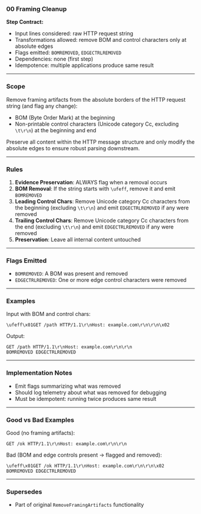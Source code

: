 ### 00 Framing Cleanup

**Step Contract:**
- Input lines considered: raw HTTP request string
- Transformations allowed: remove BOM and control characters only at absolute edges
- Flags emitted: `BOMREMOVED`, `EDGECTRLREMOVED`
- Dependencies: none (first step)
- Idempotence: multiple applications produce same result

---

### Scope

Remove framing artifacts from the absolute borders of the HTTP request string (and flag any change):
- BOM (Byte Order Mark) at the beginning
- Non-printable control characters (Unicode category Cc, excluding `\t\r\n`) at the beginning and end

Preserve all content within the HTTP message structure and only modify the absolute edges to ensure robust parsing downstream.

---

### Rules

1. **Evidence Preservation**: ALWAYS flag when a removal occurs
2. **BOM Removal**: If the string starts with `\ufeff`, remove it and emit `BOMREMOVED`
3. **Leading Control Chars**: Remove Unicode category Cc characters from the beginning (excluding `\t\r\n`) and emit `EDGECTRLREMOVED` if any were removed
4. **Trailing Control Chars**: Remove Unicode category Cc characters from the end (excluding `\t\r\n`) and emit `EDGECTRLREMOVED` if any were removed
5. **Preservation**: Leave all internal content untouched

---

### Flags Emitted

- `BOMREMOVED`: A BOM was present and removed
- `EDGECTRLREMOVED`: One or more edge control characters were removed

---

### Examples

Input with BOM and control chars:
```
\ufeff\x01GET /path HTTP/1.1\r\nHost: example.com\r\n\r\n\x02
```

Output:
```
GET /path HTTP/1.1\r\nHost: example.com\r\n\r\n
BOMREMOVED EDGECTRLREMOVED
```

---

### Implementation Notes

- Emit flags summarizing what was removed
- Should log telemetry about what was removed for debugging
- Must be idempotent: running twice produces same result

---

### Good vs Bad Examples

Good (no framing artifacts):
```
GET /ok HTTP/1.1\r\nHost: example.com\r\n\r\n
```

Bad (BOM and edge controls present → flagged and removed):
```
\ufeff\x01GET /ok HTTP/1.1\r\nHost: example.com\r\n\r\n\x02
BOMREMOVED EDGECTRLREMOVED
```

---

### Supersedes

- Part of original `RemoveFramingArtifacts` functionality

